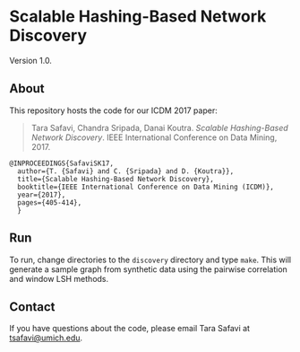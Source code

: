# Scalable Hashing-Based Network Discovery
Version 1.0.

## About

This repository hosts the code for our ICDM 2017 paper:
> Tara Safavi, Chandra Sripada, Danai Koutra. _Scalable Hashing-Based Network Discovery_. IEEE International Conference on Data Mining, 2017.

```
@INPROCEEDINGS{SafaviSK17,
  author={T. {Safavi} and C. {Sripada} and D. {Koutra}},
  title={Scalable Hashing-Based Network Discovery}, 
  booktitle={IEEE International Conference on Data Mining (ICDM)}, 
  year={2017},
  pages={405-414},
  }
```

## Run
To run, change directories to the ```discovery``` directory and type ```make```.
This will generate a sample graph from synthetic data using the pairwise correlation and window LSH methods.

## Contact
If you have questions about the code, please email Tara Safavi at tsafavi@umich.edu.


